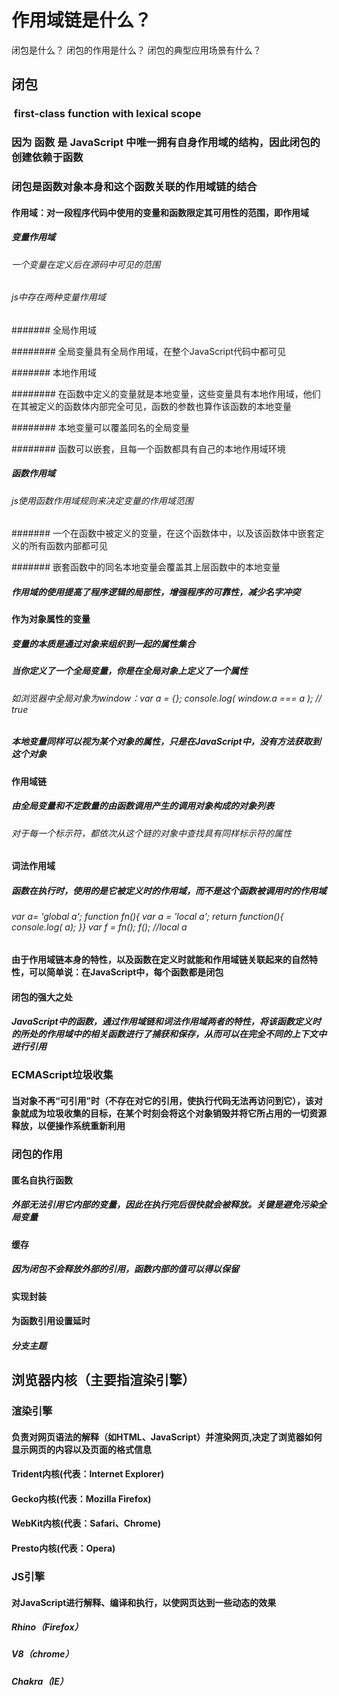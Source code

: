 # 作用域链是什么？
闭包是什么？
闭包的作用是什么？
闭包的典型应用场景有什么？ 

## 闭包

###  first-class function with lexical scope

### 因为 函数 是 JavaScript 中唯一拥有自身作用域的结构，因此闭包的创建依赖于函数

### 闭包是函数对象本身和这个函数关联的作用域链的结合 

#### 作用域：对一段程序代码中使用的变量和函数限定其可用性的范围，即作用域

##### 变量作用域

###### 一个变量在定义后在源码中可见的范围

###### js中存在两种变量作用域

####### 全局作用域 

######## 全局变量具有全局作用域，在整个JavaScript代码中都可见

####### 本地作用域

######## 在函数中定义的变量就是本地变量，这些变量具有本地作用域，他们在其被定义的函数体内部完全可见，函数的参数也算作该函数的本地变量

######## 本地变量可以覆盖同名的全局变量

######## 函数可以嵌套，且每一个函数都具有自己的本地作用域环境

##### 函数作用域

###### js使用函数作用域规则来决定变量的作用域范围

####### 一个在函数中被定义的变量，在这个函数体中，以及该函数体中嵌套定义的所有函数内部都可见

####### 嵌套函数中的同名本地变量会覆盖其上层函数中的本地变量

##### 作用域的使用提高了程序逻辑的局部性，增强程序的可靠性，减少名字冲突

#### 作为对象属性的变量

##### 变量的本质是通过对象来组织到一起的属性集合

##### 当你定义了一个全局变量，你是在全局对象上定义了一个属性

###### 如浏览器中全局对象为window：var a = {}; console.log( window.a === a ); // true

##### 本地变量同样可以视为某个对象的属性，只是在JavaScript中，没有方法获取到这个对象

#### 作用域链

##### 由全局变量和不定数量的由函数调用产生的调用对象构成的对象列表

###### 对于每一个标示符，都依次从这个链的对象中查找具有同样标示符的属性

#### 词法作用域

##### 函数在执行时，使用的是它被定义时的作用域，而不是这个函数被调用时的作用域

###### var a= 'global a'; function fn(){     var a = 'local a';     return function(){         console.log( a);     }} var f = fn(); f(); //local a

#### 由于作用域链本身的特性，以及函数在定义时就能和作用域链关联起来的自然特性，可以简单说：在JavaScript中，每个函数都是闭包

#### 闭包的强大之处

##### JavaScript中的函数，通过作用域链和词法作用域两者的特性，将该函数定义时的所处的作用域中的相关函数进行了捕获和保存，从而可以在完全不同的上下文中进行引用

### ECMAScript垃圾收集

#### 当对象不再“可引用”时（不存在对它的引用，使执行代码无法再访问到它），该对象就成为垃圾收集的目标，在某个时刻会将这个对象销毁并将它所占用的一切资源释放，以便操作系统重新利用

### 闭包的作用

#### 匿名自执行函数

##### 外部无法引用它内部的变量，因此在执行完后很快就会被释放。关键是避免污染全局变量

#### 缓存

##### 因为闭包不会释放外部的引用，函数内部的值可以得以保留

#### 实现封装

#### 为函数引用设置延时

##### 分支主题

## 浏览器内核（主要指渲染引擎）

### 渲染引擎

#### 负责对网页语法的解释（如HTML、JavaScript）并渲染网页,决定了浏览器如何显示网页的内容以及页面的格式信息

#### Trident内核(代表：Internet Explorer) 

#### Gecko内核(代表：Mozilla Firefox)

#### WebKit内核(代表：Safari、Chrome)

#### Presto内核(代表：Opera)

### JS引擎

#### 对JavaScript进行解释、编译和执行，以使网页达到一些动态的效果

##### Rhino（Firefox）

##### V8（chrome）

##### Chakra（IE）
